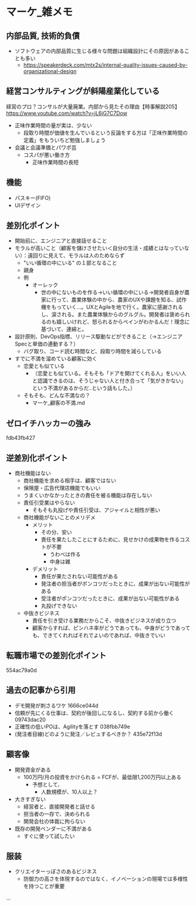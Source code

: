 # マーケ_雑メモ

## 内部品質, 技術的負債
- ソフトウェアの内部品質に生じる様々な問題は組織設計にその原因があることも多い
  - https://speakerdeck.com/mtx2s/internal-quality-issues-caused-by-organizational-design

## 経営コンサルティングが斜陽産業化している
経営のプロ？コンサルが大量廃業。内部から見たその理由【時事解説205】
https://www.youtube.com/watch?v=jL6jG7C7Dow

- 正味作業時間の量が実は、少ない
  - 段取り時間が価値を生んでいるという反論をする方は「正味作業時間の定義」をもういちど勉強しましょう
- 会議と会議準備とパワポ芸
  - コスパが悪い働き方
    - 正味作業時間の長短

## 機能
- パスキー(FIFO)
- UIデザイン

## 差別化ポイント
- 開始前に、エンジニアと直接話せること
- モラルが高いこと（顧客を儲けさせたい＜自分の生活・成績とはなっていない）：遠回りに見えて、モラルは人のためならず
  - "いい循環の中にいる" の１部となること
  - 親身
  - 例
    - オーレック
      - 世の中にないものを作る→いい循環の中にいる→開発者自身が農家に行って、農業体験の中から、農家のUXや課題を知る、試作機をもっていく...。UXとAgileを地で行く。農家に感謝されるし、涙される。また農業体験からのグルグル。開発者は褒められるのも嬉しいけれど、怒られるからペインがわかるんだ！理念に基づいて、連綿と。
- 設計原則、DevOps指標、リリース駆動などができること（→エンジニアSpecと単価の連動する？）
  - バグ取り、コード読む時間など、段取り時間を減らしている
- すでに不満を溜めている顧客に効く
  - 恋愛とも似ている
    - （恋愛とも似ている。そもそも「ドアを開けてくれる人」をいい人と認識できるのは、そうじゃない人と付き合って「気がきかない」という不満があるからだ..という話もした。）
  - そもそも、どんな不満なの？
    - マーケ_顧客の不満.md

## ゼロイチハッカーの強み
fdb43fb427

## 逆差別化ポイント
- 商社機能はない
  - 商社機能を求める相手は、顧客ではない
  - 保険屋・広告代理店機能でもいい
  - うまくいかなかったときの責任を被る機能は存在しない
  - 責任引受業はやらない
    - そもそも丸投げや責任引受は、アジャイルと相性が悪い
  - 商社機能がないことのメリデメ
    - メリット
      - その分、安い
      - 責任を果たしたことにするために、見せかけの成果物を作るコストが不要
        - うわべは作る
        - 中身は雑
    - デメリット
      - 責任が果たされない可能性がある
      - 発注者の担当者がポンコツだったときに、成果が出ない可能性がある
      - 受注者がポンコツだったときに、成果が出ない可能性がある
      - 丸投げできない
  - 中抜きビジネス
    - 責任を引き受ける業務だからこそ、中抜きビジネスが成り立つ
    - 顧客からすれば、ピンハネ率がどうであっても、中身がどうであっても、できてくれればそれでよいのであれば、中抜きでいい

## 転職市場での差別化ポイント
554ac79a0d

## 過去の記事から引用
- デモ開発が刺さるワケ 1666ce044d
- 信頼が先にくる仕事は、契約が後回しになるし、契約する前から働く 09743dac20
- 正確性の低いPOは、Agilityを落とす 038fbb749e
- (発注者目線)どのように発注／レビュするべきか？ 435e72f13d

## 顧客像
- 開発資金がある
  - 100万円/月の投資をかけられる = FCFが、最低限1,200万円以上ある
    - 予想として、
      - 人数規模が、10人以上？
- 大きすぎない
  - 経営者と、直接開発者と話せる
  - 担当者の一存で、決められる
  - 開発会社の体裁に拘らない
- 既存の開発ベンダーに不満がある
  - すぐに使って試したい


## 服装
- クリエイターっぽさのあるビジネス
  - 防御力の高さを体現するのではなく、イノベーションの現場では多様性を持つことが重要


...